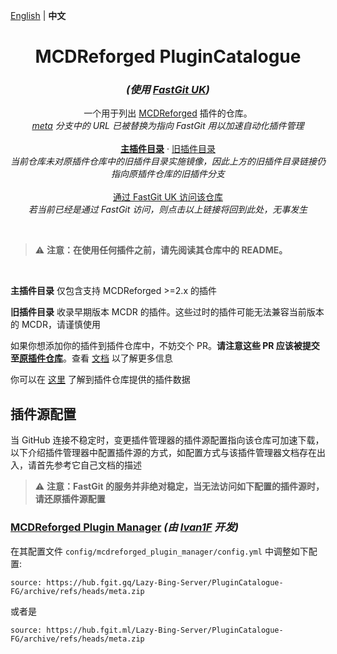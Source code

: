 [English](readme.md) | **中文**

<h1 align="center">MCDReforged PluginCatalogue</h1>
<h3 align="center"><i> (使用 <a href="http://fastgit.org/">FastGit UK</a>)</i></h3>

<p align="center">
  一个用于列出 <a href="https://github.com/Fallen-Breath/MCDReforged">MCDReforged</a> 插件的仓库。
  <br>
  <i><a href="https://github.com/Lazy-Bing-Server/PluginCatalogue-FG/tree/meta">meta</a> 分支中的 URL 已被替换为指向 FastGit 用以加速自动化插件管理</i>
  <br>
  <br>
  <a href="https://github.com/Lazy-Bing-Server/PluginCatalogue-FG/blob/catalogue/readme-zh_cn.md"><strong>主插件目录</strong></a>
  ·
  <a href="https://github.com/MCDReforged/PluginCatalogue/blob/legacy/readme_cn.md">旧插件目录</a>
  <br>
  <i>当前仓库未对原插件仓库中的旧插件目录实施镜像，因此上方的旧插件目录链接仍指向原插件仓库的旧插件分支</i>
  <br>
  <br>
  <a href="https://hub.fgit.ml/Lazy-Bing-Server/PluginCatalogue-FG">通过 FastGit UK 访问该仓库</a>
  <br>
  <i>若当前已经是通过 FastGit 访问，则点击以上链接将回到此处，无事发生</i>
  <br>
</p>
<br>

> ⚠️ **注意：在使用任何插件之前，请先阅读其仓库中的 README。**

<br>

**主插件目录** 仅包含支持 MCDReforged >=2.x 的插件

**旧插件目录** 收录早期版本 MCDR 的插件。这些过时的插件可能无法兼容当前版本的 MCDR，请谨慎使用

如果你想添加你的插件到插件仓库中，不妨交个 PR。**请注意这些 PR 应该被提交至[原插件仓库](https://github.com/MCDReforged/PluginCatalogue)**。查看 [文档](https://mcdreforged.readthedocs.io/zh_CN/latest/plugin_dev/plugin_catalogue.html) 以了解更多信息

你可以在 [这里](https://github.com/MCDReforged/PluginCatalogue/tree/meta) 了解到插件仓库提供的插件数据


## 插件源配置

当 GitHub 连接不稳定时，变更插件管理器的插件源配置指向该仓库可加速下载，以下介绍插件管理器中配置插件源的方式，如配置方式与该插件管理器文档存在出入，请首先参考它自己文档的描述

> ⚠️ **注意：FastGit 的服务并非绝对稳定，当无法访问如下配置的插件源时，请还原插件源配置**

### [MCDReforged Plugin Manager](https://github.com/Ivan-1F/MCDReforgedPluginManager) *(由 [Ivan1F](https://github.com/Ivan-1F) 开发)*


在其配置文件 `config/mcdreforged_plugin_manager/config.yml` 中调整如下配置: 

```commandline
source: https://hub.fgit.gq/Lazy-Bing-Server/PluginCatalogue-FG/archive/refs/heads/meta.zip
```

或者是

```commandline
source: https://hub.fgit.ml/Lazy-Bing-Server/PluginCatalogue-FG/archive/refs/heads/meta.zip
```

